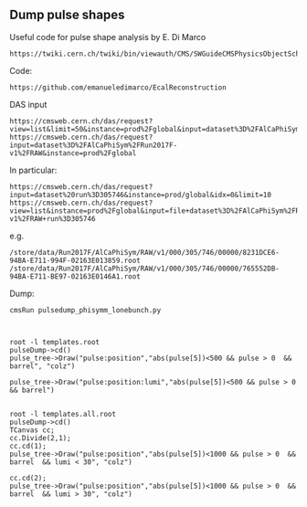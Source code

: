 Dump pulse shapes
----


    
Useful code for pulse shape analysis by E. Di Marco

    https://twiki.cern.ch/twiki/bin/viewauth/CMS/SWGuideCMSPhysicsObjectSchool2017ECAL

Code:

    https://github.com/emanueledimarco/EcalReconstruction



    
    

DAS input

    https://cmsweb.cern.ch/das/request?view=list&limit=50&instance=prod%2Fglobal&input=dataset%3D%2FAlCaPhiSym%2FRun2017*%2FRAW
    https://cmsweb.cern.ch/das/request?input=dataset%3D%2FAlCaPhiSym%2FRun2017F-v1%2FRAW&instance=prod%2Fglobal
    
In particular:

    https://cmsweb.cern.ch/das/request?input=dataset%20run%3D305746&instance=prod/global&idx=0&limit=10
    https://cmsweb.cern.ch/das/request?view=list&instance=prod%2Fglobal&input=file+dataset%3D%2FAlCaPhiSym%2FRun2017F-v1%2FRAW+run%3D305746
    
e.g.

    /store/data/Run2017F/AlCaPhiSym/RAW/v1/000/305/746/00000/8231DCE6-94BA-E711-994F-02163E013859.root
    /store/data/Run2017F/AlCaPhiSym/RAW/v1/000/305/746/00000/765552DB-94BA-E711-BE97-02163E0146A1.root
    
    
Dump:

    cmsRun pulsedump_phisymm_lonebunch.py   

    
    
    root -l templates.root
    pulseDump->cd()
    pulse_tree->Draw("pulse:position","abs(pulse[5])<500 && pulse > 0  && barrel", "colz")
    
    pulse_tree->Draw("pulse:position:lumi","abs(pulse[5])<500 && pulse > 0  && barrel")

    
    root -l templates.all.root
    pulseDump->cd()
    TCanvas cc;
    cc.Divide(2,1);
    cc.cd(1);
    pulse_tree->Draw("pulse:position","abs(pulse[5])<1000 && pulse > 0  && barrel  && lumi < 30", "colz")

    cc.cd(2);
    pulse_tree->Draw("pulse:position","abs(pulse[5])<1000 && pulse > 0  && barrel  && lumi > 30", "colz")

    
    